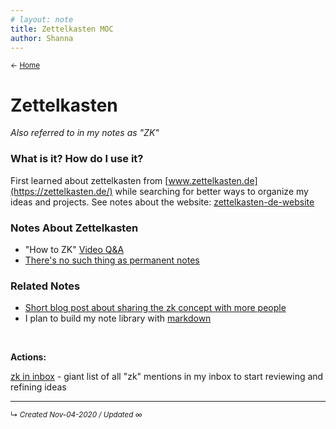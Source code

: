 ```yaml
---
# layout: note
title: Zettelkasten MOC
author: Shanna
---
```


<small>← [Home](../home-note)</small>

# Zettelkasten
*Also referred to in my notes as "ZK"*

### What is it? How do I use it?

First learned about zettelkasten from [www.zettelkasten.de](https://zettelkasten.de/) while searching for better ways to organize my ideas and projects. See notes about the website: [zettelkasten-de-website](zettelkasten-de-website.md)


### Notes About Zettelkasten
- "How to ZK" [Video Q&A](videos-on-how-to-zk)
- [There's no such thing as permanent notes](../zk-sgs/zettelkasten-not-permanent-notes)

### Related Notes
- [Short blog post about sharing the zk concept with more people](show-people-zettelkasten-via-job-site)
- I plan to build my note library with [markdown](-markdown.md)

<br>

**Actions:**

[zk in inbox](../zk-sgs/zk%20in%20inbox.md) - giant list of all "zk" mentions in my inbox to start reviewing and refining ideas


------------------------
<small>↳ <i>Created Nov-04-2020 / Updated ∞ </i></small>